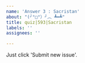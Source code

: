 ```yaml
---
name: 'Answer 3 : Sacristan'
about: "(╯°□°）╯︵ ┻━┻"
title: quiz|593|Sacristan
labels: ''
assignees: ''

---
```


Just click 'Submit new issue'.
